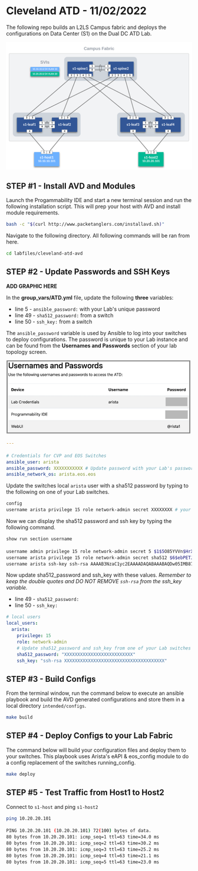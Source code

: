# Cleveland ATD - 11/02/2022

The following repo builds an L2LS Campus fabric and deploys the configurations on Data Center (S1) on the Dual DC ATD Lab.

![Topo](images/ATD-Campus-Topo.svg)

## STEP #1 - Install AVD and Modules

Launch the Progammability IDE and start a new terminal session and run the following installation script.  This will prep your host with AVD and install module requirements.

``` bash
bash -c "$(curl http://www.packetanglers.com/installavd.sh)"
```

Navigate to the following directory.  All following commands will be ran from here.

``` bash
cd labfiles/cleveland-atd-avd
```

## STEP #2 - Update Passwords and SSH Keys

**ADD GRAPHIC HERE**

In the **group_vars/ATD.yml** file, update the following **three** variables:

- line 5 - `ansible_password:` with your Lab's unique password
- line 49 - `sha512_password:` from a switch
- line 50 - `ssh_key:` from a switch

The `ansible_password` variable is used by Ansible to log into your switches to deploy configurations.  The password is unique to your Lab instance and can be found from the **Usernames and Passwords** section of your lab topology screen.

<img src="images/username_passwords.png" alt="username_passwords" width="500"/>

``` yaml
---

# Credentials for CVP and EOS Switches
ansible_user: arista
ansible_password: XXXXXXXXXXX # Update password with your Lab's password
ansible_network_os: arista.eos.eos
```

Update the switches local `arista` user with a sha512 password by typing to the following on one of your Lab switches.

``` bash
config
username arista privilege 15 role network-admin secret XXXXXXXX # your unique Lab password
```

Now we can display the sha512 password and ssh key by typing the following command.

``` bash
show run section username

username admin privilege 15 role network-admin secret 5 $1$5O85YVVn$HrXcfOivJEnISTMb6xrJc.
username arista privilege 15 role network-admin secret sha512 $6$ebPETJmTzMXalZW0$7zyBIqsR/yjRh2LVL45dFLS5YSEGLfmrnnZtBNcaXW1YncuNWI6UMhk2wOmalqhSL/lFNhMpKhXnY.ztYXtQ31
username arista ssh-key ssh-rsa AAAAB3NzaC1yc2EAAAADAQABAAABAQDw05IMB87NmRYiVQZi5kr6Lqm4fyVMkWpRj3eh7iSiEMckeTuF9DLQtIHLOvGWt7R+3WJmsfTJwkm/yDql0tOUda9f5RPr0/CY97xwWipGbqtRW0Tqp8EhkWkpGJL+DUcrczAChovomWFj2PUpq+sjNAVzQEYtkN9ZIF58WwkYYW4AeApIq/AyS0N5ET5t4g9hUYwOcRDlJdykWDfdzdKZV3e4hKi+HejHFS3qnKDKeHavLfOxlSG/PQrL7guAqnH4NOdm9TjJ9l9R0K8MBE3iPLTcMQm5Ek+pDfRiCjhcTyd5XWkR3Rl/tFqiB+Qis/WA31sJTXqgVKodn+vVekUh arista@cleveland-atd-avd-1-30e03f6d
```

Now update sha512_password and ssh_key with these values.  _Remember to keep the double quotes and DO NOT REMOVE `ssh-rsa` from the ssh_key variable._

- line 49 - `sha512_password:`
- line 50 - `ssh_key:`

``` yaml
# local users
local_users:
  arista:
    privilege: 15
    role: network-admin
    # Update sha512_password and ssh_key from one of your Lab switches
    sha512_password: "XXXXXXXXXXXXXXXXXXXXXXXXXX"
    ssh_key: "ssh-rsa XXXXXXXXXXXXXXXXXXXXXXXXXXXXXXXXXXXXXX"
```

## STEP #3 - Build Configs

From the terminal window, run the command below to execute an ansible playbook and build the AVD generated configurations and store them in a local directory `intended/configs`.

``` bash
make build
```

## STEP #4 - Deploy Configs to your Lab Fabric

The command below will build your configuration files and deploy them to your switches.  This playbook uses Arista's eAPI & eos_config module to do a config replacement of the switches running_config.

``` bash
make deploy
```

## STEP #5 - Test Traffic from Host1 to Host2

Connect to `s1-host` and ping `s1-host2`

``` bash
ping 10.20.20.101

PING 10.20.20.101 (10.20.20.101) 72(100) bytes of data.
80 bytes from 10.20.20.101: icmp_seq=1 ttl=63 time=34.0 ms
80 bytes from 10.20.20.101: icmp_seq=2 ttl=63 time=30.2 ms
80 bytes from 10.20.20.101: icmp_seq=3 ttl=63 time=25.2 ms
80 bytes from 10.20.20.101: icmp_seq=4 ttl=63 time=21.1 ms
80 bytes from 10.20.20.101: icmp_seq=5 ttl=63 time=23.0 ms
```
